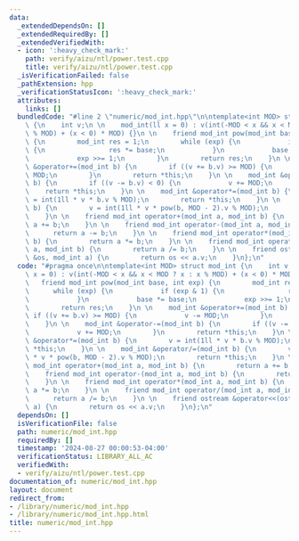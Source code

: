 ```yaml
---
data:
  _extendedDependsOn: []
  _extendedRequiredBy: []
  _extendedVerifiedWith:
  - icon: ':heavy_check_mark:'
    path: verify/aizu/ntl/power.test.cpp
    title: verify/aizu/ntl/power.test.cpp
  _isVerificationFailed: false
  _pathExtension: hpp
  _verificationStatusIcon: ':heavy_check_mark:'
  attributes:
    links: []
  bundledCode: "#line 2 \"numeric/mod_int.hpp\"\n\ntemplate<int MOD> struct mod_int\
    \ {\n    int v;\n \n    mod_int(ll x = 0) : v(int(-MOD < x && x < MOD ? x : x\
    \ % MOD) + (x < 0) * MOD) {}\n \n    friend mod_int pow(mod_int base, int exp)\
    \ {\n        mod_int res = 1;\n        while (exp) {\n            if (exp & 1)\
    \ {\n                res *= base;\n            }\n            base *= base;\n\
    \            exp >>= 1;\n        }\n        return res;\n    }\n \n    mod_int\
    \ &operator+=(mod_int b) {\n        if ((v += b.v) >= MOD) {\n            v -=\
    \ MOD;\n        }\n        return *this;\n    }\n \n    mod_int &operator-=(mod_int\
    \ b) {\n        if ((v -= b.v) < 0) {\n            v += MOD;\n        }\n    \
    \    return *this;\n    }\n \n    mod_int &operator*=(mod_int b) {\n        v\
    \ = int(1ll * v * b.v % MOD);\n        return *this;\n    }\n \n    mod_int &operator/=(mod_int\
    \ b) {\n        v = int(1ll * v * pow(b, MOD - 2).v % MOD);\n        return *this;\n\
    \    }\n \n    friend mod_int operator+(mod_int a, mod_int b) {\n        return\
    \ a += b;\n    }\n \n    friend mod_int operator-(mod_int a, mod_int b) {\n  \
    \      return a -= b;\n    }\n \n    friend mod_int operator*(mod_int a, mod_int\
    \ b) {\n        return a *= b;\n    }\n \n    friend mod_int operator/(mod_int\
    \ a, mod_int b) {\n        return a /= b;\n    }\n \n    friend ostream &operator<<(ostream\
    \ &os, mod_int a) {\n        return os << a.v;\n    }\n};\n"
  code: "#pragma once\n\ntemplate<int MOD> struct mod_int {\n    int v;\n \n    mod_int(ll\
    \ x = 0) : v(int(-MOD < x && x < MOD ? x : x % MOD) + (x < 0) * MOD) {}\n \n \
    \   friend mod_int pow(mod_int base, int exp) {\n        mod_int res = 1;\n  \
    \      while (exp) {\n            if (exp & 1) {\n                res *= base;\n\
    \            }\n            base *= base;\n            exp >>= 1;\n        }\n\
    \        return res;\n    }\n \n    mod_int &operator+=(mod_int b) {\n       \
    \ if ((v += b.v) >= MOD) {\n            v -= MOD;\n        }\n        return *this;\n\
    \    }\n \n    mod_int &operator-=(mod_int b) {\n        if ((v -= b.v) < 0) {\n\
    \            v += MOD;\n        }\n        return *this;\n    }\n \n    mod_int\
    \ &operator*=(mod_int b) {\n        v = int(1ll * v * b.v % MOD);\n        return\
    \ *this;\n    }\n \n    mod_int &operator/=(mod_int b) {\n        v = int(1ll\
    \ * v * pow(b, MOD - 2).v % MOD);\n        return *this;\n    }\n \n    friend\
    \ mod_int operator+(mod_int a, mod_int b) {\n        return a += b;\n    }\n \n\
    \    friend mod_int operator-(mod_int a, mod_int b) {\n        return a -= b;\n\
    \    }\n \n    friend mod_int operator*(mod_int a, mod_int b) {\n        return\
    \ a *= b;\n    }\n \n    friend mod_int operator/(mod_int a, mod_int b) {\n  \
    \      return a /= b;\n    }\n \n    friend ostream &operator<<(ostream &os, mod_int\
    \ a) {\n        return os << a.v;\n    }\n};\n"
  dependsOn: []
  isVerificationFile: false
  path: numeric/mod_int.hpp
  requiredBy: []
  timestamp: '2024-08-27 00:00:53-04:00'
  verificationStatus: LIBRARY_ALL_AC
  verifiedWith:
  - verify/aizu/ntl/power.test.cpp
documentation_of: numeric/mod_int.hpp
layout: document
redirect_from:
- /library/numeric/mod_int.hpp
- /library/numeric/mod_int.hpp.html
title: numeric/mod_int.hpp
---
```

